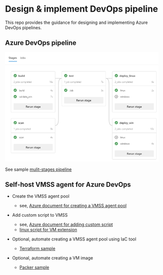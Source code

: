 # Design & implement DevOps pipeline

This repo provides the guidance for designing and implementing Azure DevOps pipelines.

## Azure DevOps pipeline

![pipline](./devops/pipeline.png)

See sample [mulit-stages pipeline](./devops/README.md)

## Self-host VMSS agent for Azure DevOps

- Create the VMSS agent pool
    - see, [Azure document for creating a VMSS agent pool](https://docs.microsoft.com/en-us/azure/devops/pipelines/agents/scale-set-agents)

- Add custom script to VMSS
    - see, [Azure document for adding custom script](https://docs.microsoft.com/en-us/azure/virtual-machines/extensions/features-linux#azure-portal)
    - [linux script for VM extension](./script/script.sh)

- Optional, automate creating a VMSS agent pool using IaC tool 
    - [Terraform sample](./terraform)

- Optional, automate creating a VM image
    - [Packer sample](./terraform)
